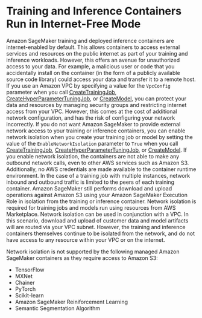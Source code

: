 # Training and Inference Containers Run in Internet\-Free Mode<a name="mkt-algo-model-internet-free"></a>

Amazon SageMaker training and deployed inference containers are internet\-enabled by default\. This allows containers to access external services and resources on the public internet as part of your training and inference workloads\. However, this offers an avenue for unauthorized access to your data\. For example, a malicious user or code that you accidentally install on the container \(in the form of a publicly available source code library\) could access your data and transfer it to a remote host\. If you use an Amazon VPC by specifying a value for the `VpcConfig` parameter when you call [CreateTrainingJob](API_CreateTrainingJob.md), [CreateHyperParameterTuningJob](API_CreateHyperParameterTuningJob.md), or [CreateModel](API_CreateModel.md), you can protect your data and resources by managing security groups and restricting internet access from your VPC\. However, this comes at the cost of additional network configuration, and has the risk of configuring your network incorrectly\. If you do not want Amazon SageMaker to provide external network access to your training or inference containers, you can enable network isolation when you create your training job or model by setting the value of the `EnableNetworkIsolation` parameter to `True` when you call [CreateTrainingJob](API_CreateTrainingJob.md), [CreateHyperParameterTuningJob](API_CreateHyperParameterTuningJob.md), or [CreateModel](API_CreateModel.md)\. If you enable network isolation, the containers are not able to make any outbound network calls, even to other AWS services such as Amazon S3\. Additionally, no AWS credentials are made available to the container runtime environment\. In the case of a training job with multiple instances, network inbound and outbound traffic is limited to the peers of each training container\. Amazon SageMaker still performs download and upload operations against Amazon S3 using your Amazon SageMaker Execution Role in isolation from the training or inference container\. Network isolation is required for training jobs and models run using resources from AWS Marketplace\. Network isolation can be used in conjunction with a VPC\. In this scenario, download and upload of customer data and model artifacts will are routed via your VPC subnet\. However, the training and inference containers themselves continue to be isolated from the network, and do not have access to any resource within your VPC or on the internet\. 

Network isolation is not supported by the following managed Amazon SageMaker containers as they require access to Amazon S3: 
+ TensorFlow
+ MXNet
+ Chainer
+ PyTorch
+ Scikit\-learn
+ Amazon SageMaker Reiniforcement Learning
+ Semantic Segmentation Algorithm